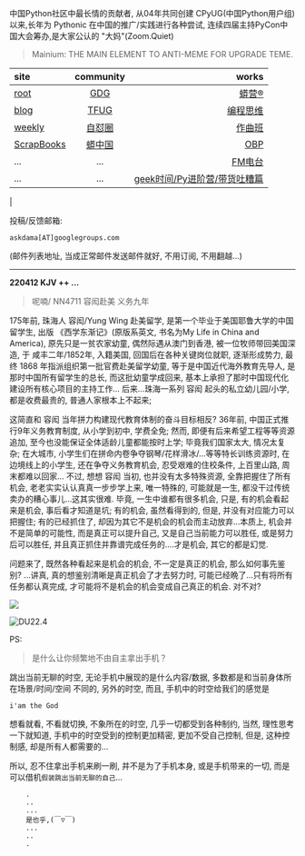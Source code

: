中国Python社区中最长情的贡献者, 从04年共同创建 CPyUG(中国Python用户组)以来,长年为 Pythonic 在中国的推广/实践进行各种尝试, 连续四届主持PyCon中国大会筹办,是大家公认的 "大妈"(Zoom.Quiet)

> Mainium: THE MAIN ELEMENT TO ANTI-MEME FOR UPGRADE TEME.

| site | community | works |
| :-----| :----: | ----: |
| [root](http://zoomquiet.io/) | [GDG](https://blog.zhgdg.org/) | [蟒营®](https://doc.101.camp/) |
| [blog](https://blog.zoomquiet.io/pages/zoomquiet.html) | [TFUG](http://zh.tfug.world/) | [编程思维](https://py.101.camp/) |
| [weekly](http://weekly.pychina.org/) | [自怼圈](https://du.101.camp/) | [作曲班](https://mu.101.camp/) |
| [ScrapBooks](https://zoomquiet.io/collection.html) | [蟒中国](https://pychina.org/) | [OBP](https://zoomquiet.io/obp/index.html) |
| ... | ... | [FM电台](https://fm.101.camp/) |
| ... | ... | [geek时间/Py进阶营/带货吐糟篇](https://fm.101.camp/2020/geek2py-dama.html) 
 |


投稿/反馈邮箱:

    askdama[AT]googlegroups.com

(邮件列表地址, 
当成正常邮件发送邮件就好, 不用订阅, 不用翻越...)



---------------------------------------------------
**220412 KJV ++ ...**


> 呢喃/ NN4711  容闳赴美 义务九年





175年前, 珠海人 容闳/Yung Wing 赴美留学, 是第一个毕业于美国耶鲁大学的中国留学生, 出版 《西学东渐记》(原版系英文, 书名为My Life in China and America), 原先只是一贫农家幼童, 偶然际遇从澳门到香港, 被一位牧师带回美国深造, 于 咸丰二年/1852年, 入籍美国, 回国后在各种关键岗位就职, 逐渐形成势力, 最终 1868 年指派组织第一批官费赴美留学幼童, 等于是中国近代海外教育先导人, 是那时中国所有留学生的总长, 而这批幼童学成回来, 基本上承担了那时中国现代化建设所有核心项目的主持工作...
后来...珠海一系列 容闳 起头的私立幼儿园/小学, 都是收费最贵的, 普通人家根本上不起来;

这简直和 容闳 当年拼力构建现代教育体制的奋斗目标相反?
36年前, 中国正式推行9年义务教育制度, 从小学到初中, 学费全免; 然而, 即便有后来希望工程等等资源追加, 至今也没能保证全体适龄儿童都能按时上学; 毕竟我们国家太大, 情况太复杂; 在大城市, 小学生们在拼命内卷争夺钢琴/花样滑冰/...等等特长训练资源时, 在边境线上的小学生, 还在争夺义务教育机会, 忍受艰难的住校条件, 上百里山路, 周末都难以回家...
不过, 想想 容闳 当初, 也并没有太多特殊资源, 全靠把握住了所有机会, 老老实实认认真真一步步学上来, 唯一特殊的, 可能就是一生, 都没干过传统卖办的糟心事儿...这其实很难.
毕竟, 一生中谁都有很多机会, 只是, 有的机会看起来是机会, 事后看才知道是坑; 有的机会, 虽然看得到的, 但是, 并没有对应能力可以把握住; 有的已经抓住了, 却因为其它不是机会的机会而主动放弃...本质上, 机会并不是简单的可能性, 而是真正可以提升自己, 又是自己当前能力可以胜任, 或是努力后可以胜任, 并且真正抓住并靠谱完成任务的....才是机会, 其它的都是幻觉.

问题来了, 既然各种看起来是机会的机会, 不一定是真正的机会, 那么如何事先鉴别? ...讲真, 真的想鉴别清晰是真正机会了才去努力时, 可能已经晩了...只有将所有任务都认真完成, 才可能将不是机会的机会变成自己真正的机会.
对不对?


![](https://ipic.zoomquiet.top/2022-04-11-zq42-today-card-2204.012.jpeg)



![DU22.4](https://ipic.zoomquiet.top/2022-03-31-220331DU6y_zip.jpg!/fw/420)





PS:
> 是什么让你频繁地不由自主拿出手机？

跳出当前无聊的时空,
无论手机中展现的是什么内容/数据,
多数都是和当前身体所在场景/时间/空间 不同的,
另外的时空,
而且, 手机中的时空给我们的感觉是

    i'am the God

想看就看, 不看就切换,
不象所在的时空, 几乎一切都受到各种制约,
当然,
理性思考一下就知道,
手机中的时空受到的控制更加精密, 更加不受自己控制,
但是, 这种控制感,
却是所有人都需要的...

所以, 
忍不住拿出手机来刷一刷,
并不是为了手机本身, 或是手机带来的一切,
而是可以借机`假装跳出当前无聊的自己`...



```
    .
    ..
    ...
    是也乎,(￣▽￣)
    ...
    ..
    .
```


